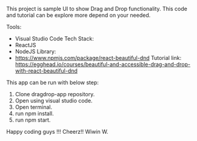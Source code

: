 This project is sample UI to show Drag and Drop functionality. This code and tutorial can be explore more depend on your needed.

Tools:
- Visual Studio Code
Tech Stack:
- ReactJS
- NodeJS
Library:
- https://www.npmjs.com/package/react-beautiful-dnd
Tutorial link: https://egghead.io/courses/beautiful-and-accessible-drag-and-drop-with-react-beautiful-dnd

This app can be run with below step:
1. Clone dragdrop-app repository.
2. Open using visual studio code.
3. Open terminal.
4. run npm install.
5. run npm start.



Happy coding guys !!!
Cheerz!!
Wiwin W.

